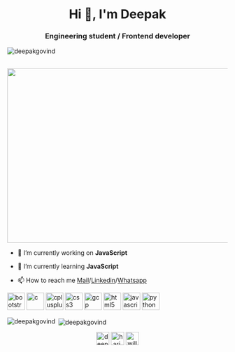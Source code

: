 <h1 align="center">Hi 👋, I'm Deepak</h1>
<h3 align="center">Engineering student / Frontend developer</h3>

<p align="left"> <img src="https://komarev.com/ghpvc/?username=deepakgovind" alt="deepakgovind" /> </p>
&nbsp;&nbsp;&nbsp;&nbsp;&nbsp;&nbsp;&nbsp;&nbsp;&nbsp;&nbsp;&nbsp;&nbsp;<img src="https://cdn.dribbble.com/users/1090020/screenshots/3901343/________-5.gif" height="400" width="600" align="center">

- 🔭 I’m currently working on **JavaScript**

- 🌱 I’m currently learning **JavaScript**

- 📫 How to reach me [Mail](mailto:deepakgovind181100@gmail.com)/[Linkedin](https://linkedin.com/in/deepak-g-1171b0197)/[Whatsapp](http://wa.me/917092401507)

<p align="left"><img src="https://devicons.github.io/devicon/devicon.git/icons/bootstrap/bootstrap-plain.svg" alt="bootstrap" width="40" height="40"/> <img src="https://devicons.github.io/devicon/devicon.git/icons/c/c-original.svg" alt="c" width="40" height="40"/> <img src="https://devicons.github.io/devicon/devicon.git/icons/cplusplus/cplusplus-original.svg" alt="cplusplus" width="40" height="40"/> <img src="https://devicons.github.io/devicon/devicon.git/icons/css3/css3-original-wordmark.svg" alt="css3" width="40" height="40"/> <img src="https://www.vectorlogo.zone/logos/google_cloud/google_cloud-icon.svg" alt="gcp" width="40" height="40"/> <img src="https://devicons.github.io/devicon/devicon.git/icons/html5/html5-original-wordmark.svg" alt="html5" width="40" height="40"/> <img src="https://devicons.github.io/devicon/devicon.git/icons/javascript/javascript-original.svg" alt="javascript" width="40" height="40"/> <img src="https://devicons.github.io/devicon/devicon.git/icons/python/python-original.svg" alt="python" width="40" height="40"/></p>

<p><img align="left" src="https://github-readme-stats.vercel.app/api/top-langs/?username=deepakgovind&layout=compact&hide=html" alt="deepakgovind" /></p>

<p>&nbsp;<img align="center" src="https://github-readme-stats.vercel.app/api?username=deepakgovind&show_icons=true" alt="deepakgovind" /></p>

<p align="center">
<a href="https://linkedin.com/in/deepak-g-1171b0197" target="blank"><img align="center" src="https://cdn.jsdelivr.net/npm/simple-icons@3.0.1/icons/linkedin.svg" alt="deepak-g-1171b0197" height="30" width="30" /></a>
<a href="https://fb.com/hari.gd.52" target="blank"><img align="center" src="https://cdn.jsdelivr.net/npm/simple-icons@3.0.1/icons/facebook.svg" alt="hari.gd.52" height="30" width="30" /></a>
<a href="https://instagram.com/will_minded" target="blank"><img align="center" src="https://cdn.jsdelivr.net/npm/simple-icons@3.0.1/icons/instagram.svg" alt="will_minded" height="30" width="30" /></a>
</p>
